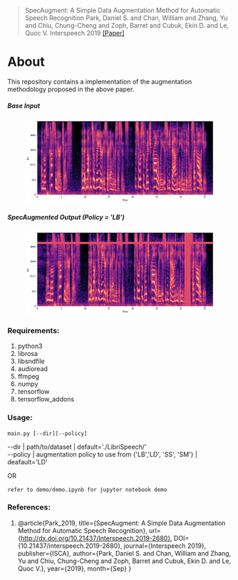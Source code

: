 > SpecAugment: A Simple Data Augmentation Method for Automatic Speech Recognition
> Park, Daniel S. and Chan, William and Zhang, Yu and Chiu, Chung-Cheng and Zoph, Barret and Cubuk, Ekin D. and Le, Quoc V.
> Interspeech 2019
> [[Paper]](http://dx.doi.org/10.21437/Interspeech.2019-2680)
# About
This repository contains a implementation of the augmentation methodology proposed in the above paper.


##### Base Input
<figure>
  <img src="demo/base.png"/>
</figure>

##### SpecAugmented Output (Policy = 'LB')
<figure>
  <img src="demo/time_mask.png"/>
</figure>

### Requirements:
1. python3
2. librosa
3. libsndfile
4. audioread
5. ffmpeg
5. numpy
6. tensorflow
7. tensorflow_addons

### Usage:
```
main.py [--dir][--policy]
```

--dir    | path/to/dataset | default='./LibriSpeech/'\
--policy | augmentation policy to use from {'LB','LD', 'SS', 'SM'} | deafault='LD'

OR

```
refer to demo/demo.ipynb for jupyter notebook demo
```


### References:
1. @article{Park_2019,
   title={SpecAugment: A Simple Data Augmentation Method for Automatic Speech Recognition},
   url={http://dx.doi.org/10.21437/Interspeech.2019-2680},
   DOI={10.21437/interspeech.2019-2680},
   journal={Interspeech 2019},
   publisher={ISCA},
   author={Park, Daniel S. and Chan, William and Zhang, Yu and Chiu, Chung-Cheng and Zoph, Barret and Cubuk, Ekin D. and Le, Quoc V.},
   year={2019},
   month={Sep}
}
